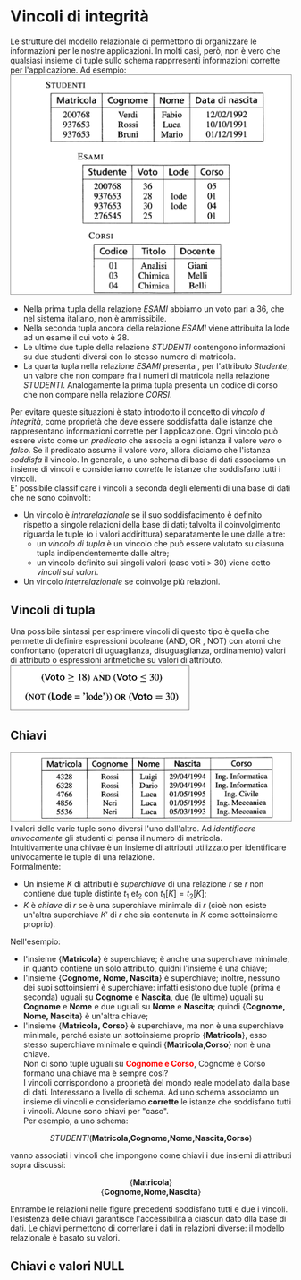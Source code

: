 # Vincoli di integrità
Le strutture del modello relazionale ci permettono di organizzare le informazioni per le nostre applicazioni. In molti casi, però, non è vero che qualsiasi insieme di tuple sullo schema rapprresenti informazioni corrette per l'applicazione. Ad esempio:  
![Base di dati con informazioni errate](./Screen/informazioni_errate.png)  
+ Nella prima tupla della relazione *ESAMI*  abbiamo un voto pari a 36, che nel sistema italiano, non è ammissibile.
+ Nella seconda tupla ancora della relazione *ESAMI* viene attribuita la lode ad un esame il cui voto è 28.
+ Le ultime due tuple della relazione *STUDENTI* contengono informazioni su due studenti diversi con lo stesso numero di matricola.
+ La quarta tupla nella relazione *ESAMI* presenta , per l'attributo *Studente*, un valore che non compare fra i numeri di matricola nella relazione *STUDENTI*. Analogamente la prima tupla presenta un codice di corso che non compare nella relazione *CORSI*.  

Per evitare queste situazioni è stato introdotto il concetto di *vincolo d integrità*, come proprietà che deve essere soddisfatta dalle istanze che rappresentano informazioni corrette per l'applicazione. Ogni vincolo può essere visto come un *predicato* che associa a ogni istanza il valore *vero* o *falso*. Se il predicato assume il valore *vero*, allora diciamo che l'istanza *soddisfa* il vincolo. In generale, a uno schema di base di dati associamo un insieme di vincoli e consideriamo *corrette* le istanze che soddisfano tutti i vincoli.  
E' possibile classificare i vincoli a seconda degli elementi di una base di dati che ne sono coinvolti:  

- Un vincolo è *intrarelazionale* se il suo soddisfacimento è definito rispetto a singole relazioni della base di dati; talvolta il coinvolgimento riguarda le tuple (o i valori addirittura) separatamente le une dalle altre:
  - un *vincolo di tupla* è un vincolo che può essere valutato su ciasuna tupla indipendentemente dalle altre;
  - un vincolo definito sui singoli valori (caso voti > 30) viene detto *vincoli sui valori*.
- Un vincolo *interrelazionale* se coinvolge più relazioni.
## Vincoli di tupla
Una possibile sintassi per esprimere vincoli di questo tipo è quella che permette di definire espressioni booleane (AND, OR , NOT) con atomi che confrontano (operatori di uguaglianza, disuguaglianza, ordinamento) valori di attributo o espressioni aritmetiche su valori di attributo.  
![Vincoli tupla](./Screen/vincoli_tupla.png)  
## Chiavi 
![Una relazione per le chiavi come esempio](./Screen/chiavi.png)  
I valori delle varie tuple sono diversi l'uno dall'altro. Ad *identificare univocamente* gli studenti ci pensa il numero di matricola.  
Intuitivamente una chivae è un insieme di attributi utilizzato per identificare univocamente le tuple di una relazione.  
Formalmente:  
+ Un insieme $K$ di attributi è *superchiave* di una relazione *r* se *r* non contiene due tuple distinte $t_1$ e$t_2$ con $t_1[K]=t_2[K]$;
+ $K$ è *chiave* di *r* se è una superchiave minimale di *r* (cioè non esiste un'altra superchiave $K'$ di *r* che sia contenuta in $K$ come sottoinsieme proprio).  

Nell'esempio:
+ l'insieme {**Matricola**} è superchiave; è anche una superchiave minimale, in quanto contiene un solo attributo, quidni l'insieme è una chiave;
+ l'insieme {**Cognome, Nome, Nascita**} è superchiave; inoltre, nessuno dei suoi sottoinsiemi è superchiave: infatti esistono due tuple (prima e seconda) uguali su **Cognome** e **Nascita**, due (le ultime) uguali su **Cognome** e **Nome** e due uguali su **Nome** e **Nascita**; quindi {**Cognome, Nome, Nascita**} è un'altra chiave;
+ l'insieme {**Matricola, Corso**} è superchiave, ma non è una superchiave minimale, perché esiste un sottoinsieme proprio {**Matricola**}, esso stesso superchiave minimale e quindi {**Matricola,Corso**} non è una chiave.  
Non ci sono tuple uguali su <span style="color:red">**Cognome e Corso**</span>, Cognome e Corso  formano una chiave ma è sempre così?  
I vincoli corrispondono a proprietà del mondo reale modellato dalla base di dati. Interessano a livello di schema. Ad uno schema associamo un insieme di vincoli e consideriamo **corrette** le istanze che soddisfano tutti i vincoli. Alcune sono chiavi per "caso".  
Per esempio, a uno schema:  
<p style="text-align:center"><i>STUDENTI</i>(<b>Matricola,Cognome,Nome,Nascita,Corso</b>)</p>  
vanno associati i vincoli che impongono come chiavi i due insiemi di attributi sopra discussi:
<p style="text-align:center">
  {<b>Matricola</b>}<br>
  {<b>Cognome,Nome,Nascita</b>}
</p>
Entrambe le relazioni nelle figure precedenti soddisfano tutti e due i vincoli.  
l'esistenza delle chiavi garantisce l'accessibilità a ciascun dato dlla base di dati. Le chiavi permettono di correrlare i dati in relazioni diverse: il modello relazionale è basato su valori.  

## Chiavi e valori NULL


